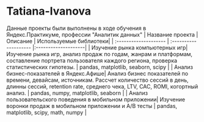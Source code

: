 # Tatiana-Ivanova
Данные проекты были выполнены в ходе обучения в Яндекс.Практикуме, профессии "Аналитик данных"
| Название проекта | Описание | Используемые библиотеки|
| :-------------------- | :-------------------- |:--------------------|
| Изучение рынка компьютерных игр|  Изучение рынка игр, анализ продаж по годам, жанрам и платформам, составление портрета пользователя каждого региона, проверка статистических гипотезы.  | pandas, matplotlib, seaborn, scipy |
| Анализ бизнес-показателей в Яндекс.Афише|  Анализ бизнес показателей по времени, девайсам, источникам. Рассчет количество сессий в день, длинны сессий, retention rate, среднего чека, LTV, CAC, ROMI, когортный анализ.  | pandas, numpy, matplotlib, seaborn |
| Анализ пользовательского поведения в мобильном приложении| Изучение  воронки продаж в мобильном приложении и A/B тесты  | pandas, matplotlib, scipy, math, numpy |
